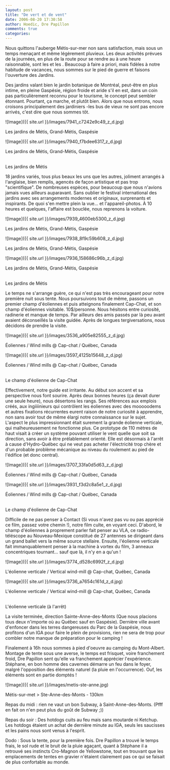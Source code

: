 ```yaml
---
layout: post
title: "De vert et de vent"
date: 2006-08-20 17:30:58
author: Hoedic, Dre Papillon
comments: true
categories: 
---
```



Nous quittons l'auberge Métis-sur-mer non sans satisfaction, mais sous un temps menaçant et même légèrement pluvieux. Les deux activités prévues de la journées, en plus de la route pour se rendre au  à une heure raisonnable, sont les  et les . Beaucoup à faire a priori, mais fidèles à notre habitude de vacances, nous sommes sur le pied de guerre et faisons l'ouverture des Jardins.

Des jardins valant bien le jardin botanique de Montréal, peut-être en plus intime, en pleine Gaspésie, région froide et aride s'il en est, dans un coin pas particulièrement reconnu pour le tourisme, le concept peut sembler étonnant. Pourtant, ça marche, et plutôt bien. Alors que nous entrons, nous croisons principalement des jardiniers -les bus de vieux ne sont pas encore arrivés, c'est dire que nous sommes tôt.


![Image]({{ site.url }}/images/7941_c7242e9c49_z_d.jpg)
<div class="photoattrib">Les jardins de Métis, Grand-Métis, Gaspésie</div>


![Image]({{ site.url }}/images/7940_f7bdee6317_z_d.jpg)
<div class="photoattrib">Les jardins de Métis, Grand-Métis, Gaspésie</div>

<br/> Les jardins de Métis


18 jardins variés, tous plus beaux les uns que les autres, joliment arrangés à l'anglaise, bien remplis, agencés de façon artistique et pas trop "scientifique".  De nombreuses espèces, pour beaucoup que nous n'avions jamais vues ailleurs auparavant.  Sans oublier le festival international des jardins avec ses arrangements modernes et originaux, surprenants et inspirants.  De quoi s'en mettre plein la vue... et l'appareil-photos.  À 10 heures et quelques, l'affaire est bouclée, nous reprenons la voiture.

![Image]({{ site.url }}/images/7939_4600eb5300_z_d.jpg)
<div class="photoattrib">Les jardins de Métis, Grand-Métis, Gaspésie</div>


![Image]({{ site.url }}/images/7938_8f9c59b608_z_d.jpg)
<div class="photoattrib">Les jardins de Métis, Grand-Métis, Gaspésie</div>
    
![Image]({{ site.url }}/images/7936_158686c96b_z_d.jpg)
<div class="photoattrib">Les jardins de Métis, Grand-Métis, Gaspésie</div>

<br/> Les jardins de Métis


Le temps ne s'arrange guère, ce qui n'est pas très encourageant pour notre première nuit sous tente. Nous poursuivons tout de même, passons un premier champ d'éoliennes et puis atteignons finalement Cap-Chat, et son champ d'éoliennes visitable. 10$/personne. Nous hésitons entre curiosité, radinerie et manque de temps. Par ailleurs des amis passés par là peu avant avaient déconseillés la visite guidée. Après de longues tergiversations, nous décidons de prendre la visite.


![Image]({{ site.url }}/images/3536_a905e82555_z_d.jpg)
<div class="photoattrib">Éoliennes / Wind mills @ Cap-chat / Québec, Canada</div>


![Image]({{ site.url }}/images/3597_4125b15648_z_d.jpg)
<div class="photoattrib">Éoliennes / Wind mills @ Cap-chat / Québec, Canada</div>

<br/>Le champ d'éolienne de Cap-Chat


Effectivement, notre guide est irritante. Au début son accent et sa perspective nous font sourire. Après deux bonnes heures (ça devait durer une seule heure), nous désertons les rangs. Ses références aux emplois créés, aux ingiiiinieurs qui contrôlent les éoliennes avec des mooooodems et autres fixations récurrentes eurent raison de notre curiosité à apprendre, non sans avoir tout de même élargi notre connaissance sur le sujet. L'aspect le plus impressionnant était surement la grande éolienne verticale, qui malheureusement ne fonctionne plus. Ce prototype de 110 mètres de haut visait à créer un système pouvant utiliser le vent quelle que soit sa direction, sans avoir à être prélablement orienté. Elle est désormais à l'arrêt à cause d'Hydro-Québec qui ne veut pas acheter l'électricité trop chère et d'un probable problème mécanique au niveau du roulement au pied de l'édifice (et donc central).


![Image]({{ site.url }}/images/3707_33fa0d5d63_z_d.jpg)
<div class="photoattrib">Éoliennes / Wind mills @ Cap-chat / Québec, Canada</div>
    
![Image]({{ site.url }}/images/3931_f3d2c8a5e1_z_d.jpg)
<div class="photoattrib">Éoliennes / Wind mills @ Cap-chat / Québec, Canada</div>

<br/>Le champ d'éolienne de Cap-Chat


Difficile de ne pas penser à Contact (Si vous n'avez pas vu ou pas apprécié ce film, passez votre chemin !), notre film culte, en voyant ceci. D'abord, le champ d'éoliennes à proprement parler fait penser au VLA, ce radio-téléscope au Nouveau-Mexique constitué de 27 antennes se dirigeant dans un grand ballet vers la même source stellaire. Ensuite, l'éolienne verticale fait immanquablement penser à la machine à vortex du film, 3 anneaux concentriques tournant... sauf que là, il n'y en a qu'un !


![Image]({{ site.url }}/images/3774_d528c6992f_z_d.jpg)
<div class="photoattrib">L'éolienne verticale / Vertical wind-mill @ Cap-chat, Québec, Canada</div>
   
![Image]({{ site.url }}/images/3736_a7654c161d_z_d.jpg)
<div class="photoattrib">L'éolienne verticale / Vertical wind-mill @ Cap-chat, Québec, Canada</div>

<br/>L'éolienne verticale (à l'arrêt)


La visite terminée, direction Sainte-Anne-des-Monts (Que nous placions tous deux n'importe où au Québec sauf en Gaspésie). Dernière ville avant d'enfoncer dans les terres dangereuses du Parc de la Gaspésie, nous profitons d'un IGA pour faire le plein de provisions, rien ne sera de trop pour combler notre manque de préparation pour le camping !

Finalement à 16h nous sommes à pied d'oeuvre au camping du Mont-Albert. Montage de tente sous une averse, le temps est frisquet, voire franchement froid, Dre Papillon sent qu'elle va franchement apprécier l'expérience. Stéphane, en bon homme des cavernes démarre un feu dans le foyer, malgré l'opposition des éléments naturel (la pluie en l'occurrence).  Ouf, les éléments sont en partie domptés !

![Image]({{ site.url }}/images/metis-ste-anne.jpg)
<div class="photoattrib">Métis-sur-met > Ste-Anne-des-Monts - 130km</div>



Repas du midi : rien ne vaut un bon Subway, à Saint-Anne-des-Monts.  (Pfff en fait on n'en peut plus du goût de Subway ;))

Repas du soir : Des hotdogs cuits au feu mais sans moutarde ni Ketchup. Les hotdogs étaient un achat de dernière minute au IGA, seuls les saucisses et les pains nous sont venus à l'esprit.

Dodo : Sous la tente, pour la première fois. Dre Papillon a trouvé le temps frais, le sol rude et le bruit de la pluie agaçant, quant à Stéphane il a retrouvé ses instincts Cro-Magnon de Yellowstone, tout en trouvant que les emplacements de tentes en gravier n'étaient clairement pas ce qui se faisait de plus confortable au monde.
